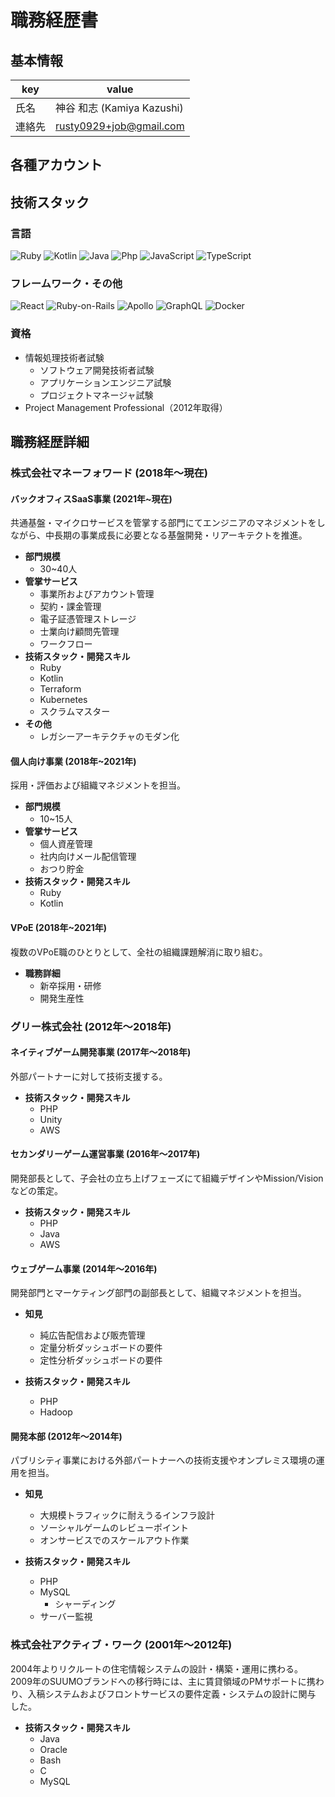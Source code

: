# 職務経歴書

## 基本情報

|key|value|
|---|---|
|氏名|神谷 和志 (Kamiya Kazushi)|
|連絡先|rusty0929+job@gmail.com|

## 各種アカウント


## 技術スタック

### 言語
<p>
  <img alt="Ruby" src="https://img.shields.io/badge/-Ruby-CC342D?style=flat-square&logo=Ruby&logoColor=white" />
  <img alt="Kotlin" src="https://img.shields.io/badge/-Kotlin-0095D5?style=flat-square&logo=Kotlin&logoColor=white" />
  <img alt="Java" src="https://img.shields.io/badge/-Java-007396?style=flat-square&logo=Java&logoColor=white" />
  <img alt="Php" src="https://img.shields.io/badge/-Php-007396?style=flat-square&logo=Php&logoColor=white" />
  <img alt="JavaScript" src="https://img.shields.io/badge/-JavaScript-F7DF1E?style=flat-square&logo=JavaScript&logoColor=white" />
  <img alt="TypeScript" src="https://img.shields.io/badge/-TypeScript-007ACC?style=flat-square&logo=typescript&logoColor=white" />
</p>

### フレームワーク・その他
<p>
  <img alt="React" src="https://img.shields.io/badge/-React-45b8d8?style=flat-square&logo=react&logoColor=white" />
 <img alt="Ruby-on-Rails" src="https://img.shields.io/badge/-Rails-CC0000?style=flat-square&logo=Ruby-on-Rails&logoColor=white" />
 <img alt="Apollo" src="https://img.shields.io/badge/-Apollo%20GraphQL-311C87?style=flat-square&logo=apollo-graphql&logoColor=white" />
  <img alt="GraphQL" src="https://img.shields.io/badge/-GraphQL-E10098?style=flat-square&logo=graphql&logoColor=white" />
  <img alt="Docker" src="https://img.shields.io/badge/-Docker-46a2f1?style=flat-square&logo=docker&logoColor=white" />
</p>

### 資格

- 情報処理技術者試験
  - ソフトウェア開発技術者試験
  - アプリケーションエンジニア試験
  - プロジェクトマネージャ試験
- Project Management Professional（2012年取得）


## 職務経歴詳細

### 株式会社マネーフォワード (2018年〜現在)

#### バックオフィスSaaS事業 (2021年~現在)
共通基盤・マイクロサービスを管掌する部門にてエンジニアのマネジメントをしながら、中長期の事業成長に必要となる基盤開発・リアーキテクトを推進。

- **部門規模**
  - 30~40人
- **管掌サービス**
  - 事業所およびアカウント管理
  - 契約・課金管理
  - 電子証憑管理ストレージ
  - 士業向け顧問先管理
  - ワークフロー
- **技術スタック・開発スキル**
  - Ruby
  - Kotlin
  - Terraform
  - Kubernetes
  - スクラムマスター
- **その他**
  - レガシーアーキテクチャのモダン化

#### 個人向け事業 (2018年~2021年)

採用・評価および組織マネジメントを担当。

- **部門規模**
  - 10~15人
- **管掌サービス**
  - 個人資産管理
  - 社内向けメール配信管理
  - おつり貯金
- **技術スタック・開発スキル**
  - Ruby
  - Kotlin

#### VPoE (2018年~2021年)

複数のVPoE職のひとりとして、全社の組織課題解消に取り組む。

- **職務詳細**
  - 新卒採用・研修
  - 開発生産性

### グリー株式会社 (2012年〜2018年)

#### ネイティブゲーム開発事業 (2017年〜2018年)

外部パートナーに対して技術支援する。

- **技術スタック・開発スキル**
  - PHP
  - Unity
  - AWS

#### セカンダリーゲーム運営事業 (2016年〜2017年)

開発部長として、子会社の立ち上げフェーズにて組織デザインやMission/Visionなどの策定。

- **技術スタック・開発スキル**
  - PHP
  - Java
  - AWS

#### ウェブゲーム事業 (2014年〜2016年)

開発部門とマーケティング部門の副部長として、組織マネジメントを担当。

- **知見**
  - 純広告配信および販売管理
  - 定量分析ダッシュボードの要件
  - 定性分析ダッシュボードの要件

- **技術スタック・開発スキル**
  - PHP
  - Hadoop

#### 開発本部 (2012年〜2014年)

パブリシティ事業における外部パートナーへの技術支援やオンプレミス環境の運用を担当。

- **知見**
  - 大規模トラフィックに耐えうるインフラ設計
  - ソーシャルゲームのレビューポイント
  - オンサービスでのスケールアウト作業

- **技術スタック・開発スキル**
  - PHP
  - MySQL
    - シャーディング
  - サーバー監視


### 株式会社アクティブ・ワーク (2001年〜2012年)

2004年よりリクルートの住宅情報システムの設計・構築・運用に携わる。
2009年のSUUMOブランドへの移行時には、主に賃貸領域のPMサポートに携わり、入稿システムおよびフロントサービスの要件定義・システムの設計に関与　した。

- **技術スタック・開発スキル**
  - Java
  - Oracle
  - Bash
  - C
  - MySQL
